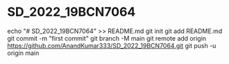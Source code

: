 # SD_2022_19BCN7064
echo "# SD_2022_19BCN7064" >> README.md
git init
git add README.md
git commit -m "first commit"
git branch -M main
git remote add origin https://github.com/AnandKumar333/SD_2022_19BCN7064.git
git push -u origin main
